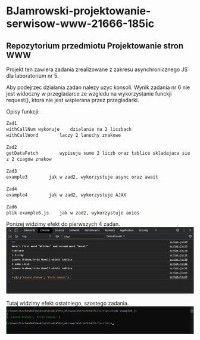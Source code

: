 # BJamrowski-projektowanie-serwisow-www-21666-185ic
## Repozytorium przedmiotu Projektowanie stron WWW

Projekt ten zawiera zadania zrealizowane z zakresu asynchronicznego JS
dla laboratorium nr 5.

Aby podejrzec dzialania zadan nalezy uzyc konsoli.
Wynik zadania nr 6 nie jest widoczny w przegladarce ze 
wzgledu na wykorzystanie funckji request(), ktora 
nie jest wspierana przez przegladarki.

Opisy funkcji:
```
Zad1
withCallNum wykonuje 	dzialanie na 2 liczbach 
withCallWord 		laczy 2 lanuchy znakowe

Zad2
getDataFetch 		wypisuje sume 2 liczb oraz tablice skladajaca sie z 2 ciagow znakow

Zad3
example3		jak w zad2, wykorzystuje async oraz await

Zad4
example4		jak w zad2, wykorzystuje AJAX

Zad6
plik example6.js	jak w zad2, wykorzystuje axios
``` 

Ponizej widzimy efekt do pierwszych 4 zadan.
![Zadania od 1 do 4](./photos/ex1_4.png)

Tutaj widzimy efekt ostatniego, szostego zadania.
![Zadanie 6](./photos/ex6.png)
